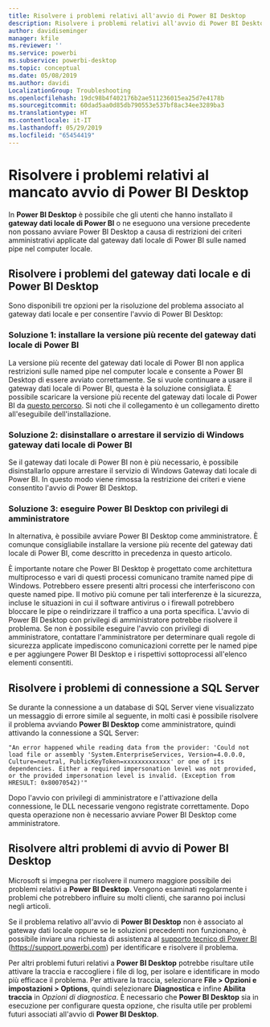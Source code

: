```yaml
---
title: Risolvere i problemi relativi all'avvio di Power BI Desktop
description: Risolvere i problemi relativi all'avvio di Power BI Desktop
author: davidiseminger
manager: kfile
ms.reviewer: ''
ms.service: powerbi
ms.subservice: powerbi-desktop
ms.topic: conceptual
ms.date: 05/08/2019
ms.author: davidi
LocalizationGroup: Troubleshooting
ms.openlocfilehash: 19dc98b4f402176b2ae511236015ea25d7e4178b
ms.sourcegitcommit: 60dad5aa0d85db790553e537bf8ac34ee3289ba3
ms.translationtype: HT
ms.contentlocale: it-IT
ms.lasthandoff: 05/29/2019
ms.locfileid: "65454419"
---
```

# <a name="resolve-issues-when-power-bi-desktop-will-not-launch"></a>Risolvere i problemi relativi al mancato avvio di Power BI Desktop
In **Power BI Desktop** è possibile che gli utenti che hanno installato il **gateway dati locale di Power BI** o ne eseguono una versione precedente non possano avviare Power BI Desktop a causa di restrizioni dei criteri amministrativi applicate dal gateway dati locale di Power BI sulle named pipe nel computer locale. 

## <a name="resolve-issues-with-the-on-premises-data-gateway-and-power-bi-desktop"></a>Risolvere i problemi del gateway dati locale e di Power BI Desktop
Sono disponibili tre opzioni per la risoluzione del problema associato al gateway dati locale e per consentire l'avvio di Power BI Desktop:

### <a name="resolution-1-install-the-latest-version-of-power-bi-on-premises-data-gateway"></a>Soluzione 1: installare la versione più recente del gateway dati locale di Power BI
La versione più recente del gateway dati locale di Power BI non applica restrizioni sulle named pipe nel computer locale e consente a Power BI Desktop di essere avviato correttamente. Se si vuole continuare a usare il gateway dati locale di Power BI, questa è la soluzione consigliata. È possibile scaricare la versione più recente del gateway dati locale di Power BI da [questo percorso](https://go.microsoft.com/fwlink/?LinkId=698863). Si noti che il collegamento è un collegamento diretto all'eseguibile dell'installazione.

### <a name="resolution-2-uninstall-or-stop-the-power-bi-on-premises-data-gateway-windows-service"></a>Soluzione 2: disinstallare o arrestare il servizio di Windows gateway dati locale di Power BI
Se il gateway dati locale di Power BI non è più necessario, è possibile disinstallarlo oppure arrestare il servizio di Windows Gateway dati locale di Power BI. In questo modo viene rimossa la restrizione dei criteri e viene consentito l'avvio di Power BI Desktop.

### <a name="resolution-3-run-power-bi-desktop-with-administrator-privilege"></a>Soluzione 3: eseguire Power BI Desktop con privilegi di amministratore
In alternativa, è possibile avviare Power BI Desktop come amministratore. È comunque consigliabile installare la versione più recente del gateway dati locale di Power BI, come descritto in precedenza in questo articolo.

È importante notare che Power BI Desktop è progettato come architettura multiprocesso e vari di questi processi comunicano tramite named pipe di Windows. Potrebbero essere presenti altri processi che interferiscono con queste named pipe. Il motivo più comune per tali interferenze è la sicurezza, incluse le situazioni in cui il software antivirus o i firewall potrebbero bloccare le pipe o reindirizzare il traffico a una porta specifica. L'avvio di Power BI Desktop con privilegi di amministratore potrebbe risolvere il problema. Se non è possibile eseguire l'avvio con privilegi di amministratore, contattare l'amministratore per determinare quali regole di sicurezza applicate impediscono comunicazioni corrette per le named pipe e per aggiungere Power BI Desktop e i rispettivi sottoprocessi all'elenco elementi consentiti.

## <a name="resolve-issues-when-connecting-to-sql-server"></a>Risolvere i problemi di connessione a SQL Server
Se durante la connessione a un database di SQL Server viene visualizzato un messaggio di errore simile al seguente, in molti casi è possibile risolvere il problema avviando **Power BI Desktop** come amministratore, quindi attivando la connessione a SQL Server:

    "An error happened while reading data from the provider: 'Could not load file or assembly 'System.EnterpriseServices, Version=4.0.0.0, Culture=neutral, PublicKeyToken=xxxxxxxxxxxxx' or one of its dependencies. Either a required impersonation level was not provided, or the provided impersonation level is invalid. (Exception from HRESULT: 0x80070542)'"

Dopo l'avvio con privilegi di amministratore e l'attivazione della connessione, le DLL necessarie vengono registrate correttamente. Dopo questa operazione non è necessario avviare Power BI Desktop come amministratore.

## <a name="help-with-other-issues-when-launching-power-bi-desktop"></a>Risolvere altri problemi di avvio di Power BI Desktop
Microsoft si impegna per risolvere il numero maggiore possibile dei problemi relativi a **Power BI Desktop**. Vengono esaminati regolarmente i problemi che potrebbero influire su molti clienti, che saranno poi inclusi negli articoli.

Se il problema relativo all'avvio di **Power BI Desktop** non è associato al gateway dati locale oppure se le soluzioni precedenti non funzionano, è possibile inviare una richiesta di assistenza al [supporto tecnico di Power BI](https://support.powerbi.com) (https://support.powerbi.com) per identificare e risolvere il problema.

Per altri problemi futuri relativi a **Power BI Desktop** potrebbe risultare utile attivare la traccia e raccogliere i file di log, per isolare e identificare in modo più efficace il problema. Per attivare la traccia, selezionare **File > Opzioni e impostazioni > Options**, quindi selezionare **Diagnostica** e infine **Abilita traccia** in *Opzioni di diagnostica*. È necessario che **Power BI Desktop** sia in esecuzione per configurare questa opzione, che risulta utile per problemi futuri associati all'avvio di **Power BI Desktop**.

